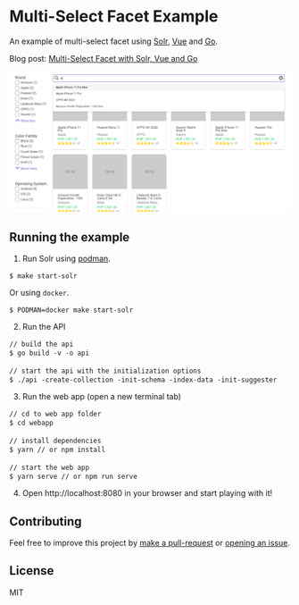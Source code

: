 # Multi-Select Facet Example
An example of multi-select facet using [Solr](https://lucene.apache.org/solr), [Vue](https://vuejs.org) and [Go](http://go.dev/). 

Blog post: [Multi-Select Facet with Solr, Vue and Go](https://sf9v.github.io/posts/multi-select-facet-solr-vue-go/)

![screenshot](./screenshot.png)

## Running the example

1. Run Solr using [podman](https://podman.io/).

```console
$ make start-solr
```

Or using `docker`.

```console
$ PODMAN=docker make start-solr
```

2. Run the API
```console
// build the api
$ go build -v -o api

// start the api with the initialization options
$ ./api -create-collection -init-schema -index-data -init-suggester
```

3. Run the web app (open a new terminal tab)
```console
// cd to web app folder
$ cd webapp

// install dependencies
$ yarn // or npm install

// start the web app
$ yarn serve // or npm run serve
```

4. Open http://localhost:8080 in your browser and start playing with it!


## Contributing
Feel free to improve this project by [make a pull-request](https://github.com/sf9v/multi-select-facet/pulls) or [opening an issue](https://github.com/sf9v/multi-select-facet/issues).

## License

MIT